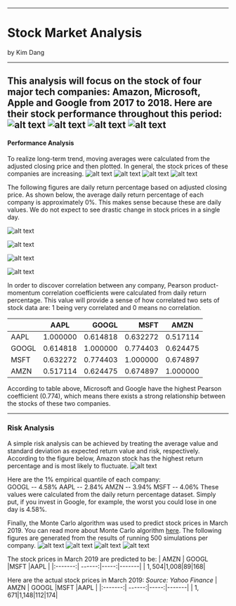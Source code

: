 ___
# Stock Market Analysis
by Kim Dang 
___

This analysis will focus on the stock of four major tech companies: Amazon, Microsoft, Apple and Google from 2017 to 2018. Here are their stock performance throughout this period:
![alt text](https://stockmarketanalysis.s3.amazonaws.com/stock_Amazon.png)
![alt text](https://stockmarketanalysis.s3.amazonaws.com/stock_Microsoft.png)
![alt text](https://stockmarketanalysis.s3.amazonaws.com/stock_Apple.png)
![alt text](https://stockmarketanalysis.s3.amazonaws.com/stock_Google.png)
---
#### Performance Analysis 

To realize long-term trend, moving averages were calculated from the adjusted closing price and then plotted. In general, the stock prices of these companies are increasing. 
![alt text](https://stockmarketanalysis.s3.amazonaws.com/movingavg_Amazon.png)
![alt text](https://stockmarketanalysis.s3.amazonaws.com/movingavg_Microsoft.png)
![alt text](https://stockmarketanalysis.s3.amazonaws.com/movingavg_Apple.png)
![alt text](https://stockmarketanalysis.s3.amazonaws.com/movingavg_Google.png)

The following figures are daily return percentage based on adjusted closing price. As shown below, the average daily return percentage of each company is approximately 0%. This makes sense because these are daily values. We do not expect to see drastic change in stock prices in a single day. 

![alt text](https://stockmarketanalysis.s3.amazonaws.com/dailyreturn_Amazon.png)

![alt text](https://stockmarketanalysis.s3.amazonaws.com/dailyreturn_Microsoft.png)

![alt text](https://stockmarketanalysis.s3.amazonaws.com/dailyreturn_Google.png)

![alt text](https://stockmarketanalysis.s3.amazonaws.com/dailyreturn_Apple.png)

In order to discover correlation between any company, Pearson product-momentum correlation coefficients were calculated from daily return percentage. This value will provide a sense of how correlated two sets of stock data are: 1 being very correlated and 0 means no correlation. 

|         | AAPL    | GOOGL  |MSFT  |AMZN   |
| ------- |:-------:| ------:|-----:|-------|
|AAPL     | 1.000000|0.614818|0.632272|0.517114|
|GOOGL   | 0.614818 | 1.000000 |0.774403|0.624475|
| MSFT    |0.632272 |0.774403|1.000000|0.674897|
|AMZN     |0.517114 |0.624475|0.674897|1.000000| 

According to table above, Microsoft and Google have the highest Pearson coefficient (0.774), which means there exists a strong relationship between the stocks of these two companies. 
___
### Risk Analysis 
A simple risk analysis can be achieved by treating the average value and standard deviation as expected return value and risk, respectively. According to the figure below, Amazon stock has the highest return percentage and is most likely to fluctuate.
![alt text](https://stockmarketanalysis.s3.amazonaws.com/riskstd.png)

Here are the 1% empirical quantile of each company:  
GOOGL -- 4.58%
AAPL -- 2.84%
AMZN -- 3.94%
MSFT -- 4.06%
These values were calculated from the daily return percentage dataset. Simply put, if you invest in Google, for example, the worst you could lose in one day is 4.58%. 

Finally, the Monte Carlo algorithm was used to predict stock prices in March 2019. You can read more about Monte Carlo algorithm [here](https://www.investopedia.com/terms/m/montecarlosimulation.asp). The following figures are generated from the results of running 500 simulations per company.
![alt text](https://stockmarketanalysis.s3.amazonaws.com/montecarlo_GOOGL.png)
![alt text](https://stockmarketanalysis.s3.amazonaws.com/montecarlo_AMZN.png)
![alt text](https://stockmarketanalysis.s3.amazonaws.com/montecarlo_MSFT.png)
![alt text](https://stockmarketanalysis.s3.amazonaws.com/montecarlo_AAPL.png)

The stock prices in March 2019 are predicted to be: 
| AMZN    | GOOGL  |MSFT  |AAPL   |
|:-------:| ------:|-----:|-------|
| $1,504|$1,008|$89|$168|

Here are the actual stock prices in March 2019: 
*Source: Yahoo Finance*
| AMZN    | GOOGL  |MSFT  |AAPL   |
|:-------:| ------:|-----:|-------|
| $1,671|$1,148|$112|$174|








